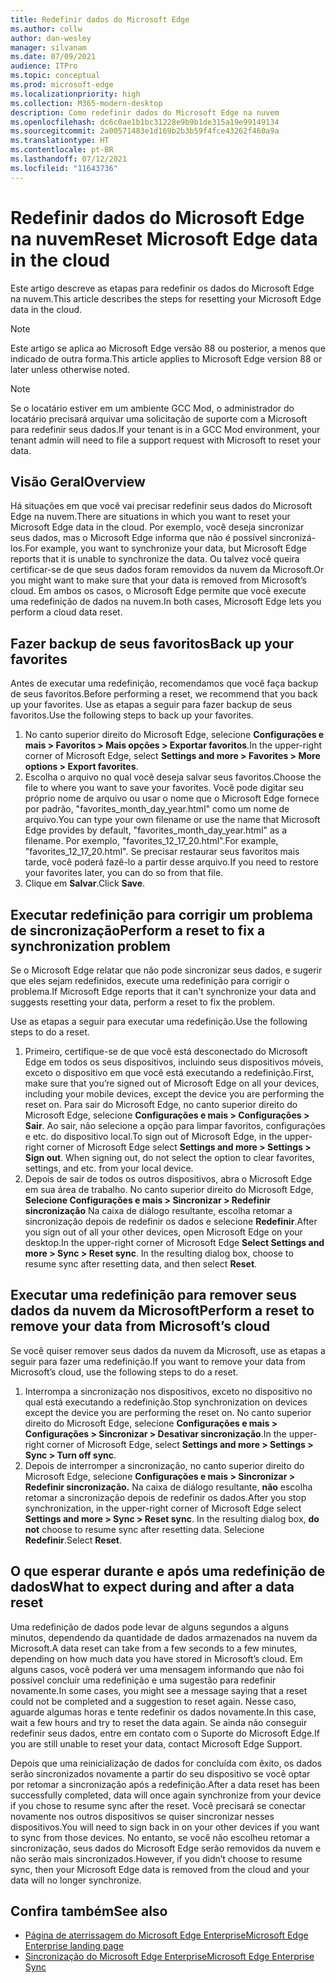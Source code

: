 ```yaml
---
title: Redefinir dados do Microsoft Edge
ms.author: collw
author: dan-wesley
manager: silvanam
ms.date: 07/09/2021
audience: ITPro
ms.topic: conceptual
ms.prod: microsoft-edge
ms.localizationpriority: high
ms.collection: M365-modern-desktop
description: Como redefinir dados do Microsoft Edge na nuvem
ms.openlocfilehash: dc6c0ae1b1bc31228e9b9b1de315a19e99149134
ms.sourcegitcommit: 2a00571483e1d169b2b3b59f4fce43262f460a9a
ms.translationtype: HT
ms.contentlocale: pt-BR
ms.lasthandoff: 07/12/2021
ms.locfileid: "11643736"
---
```

# <a name="reset-microsoft-edge-data-in-the-cloud"></a><span data-ttu-id="fe020-103">Redefinir dados do Microsoft Edge na nuvem</span><span class="sxs-lookup"><span data-stu-id="fe020-103">Reset Microsoft Edge data in the cloud</span></span>

<span data-ttu-id="fe020-104">Este artigo descreve as etapas para redefinir os dados do Microsoft Edge na nuvem.</span><span class="sxs-lookup"><span data-stu-id="fe020-104">This article describes the steps for resetting your Microsoft Edge data in the cloud.</span></span>

> [!NOTE]
> <span data-ttu-id="fe020-105">Este artigo se aplica ao Microsoft Edge versão 88 ou posterior, a menos que indicado de outra forma.</span><span class="sxs-lookup"><span data-stu-id="fe020-105">This article applies to Microsoft Edge version 88 or later unless otherwise noted.</span></span>

> [!NOTE]
> <span data-ttu-id="fe020-106">Se o locatário estiver em um ambiente GCC Mod, o administrador do locatário precisará arquivar uma solicitação de suporte com a Microsoft para redefinir seus dados.</span><span class="sxs-lookup"><span data-stu-id="fe020-106">If your tenant is in a GCC Mod environment, your tenant admin will need to file a support request with Microsoft to reset your data.</span></span>

## <a name="overview"></a><span data-ttu-id="fe020-107">Visão Geral</span><span class="sxs-lookup"><span data-stu-id="fe020-107">Overview</span></span>

<span data-ttu-id="fe020-108">Há situações em que você vai precisar redefinir seus dados do Microsoft Edge na nuvem.</span><span class="sxs-lookup"><span data-stu-id="fe020-108">There are situations in which you want to reset your Microsoft Edge data in the cloud.</span></span> <span data-ttu-id="fe020-109">Por exemplo, você deseja sincronizar seus dados, mas o Microsoft Edge informa que não é possível sincronizá-los.</span><span class="sxs-lookup"><span data-stu-id="fe020-109">For example,  you want to synchronize your data, but Microsoft Edge reports that it is unable to synchronize the data.</span></span> <span data-ttu-id="fe020-110">Ou talvez você queira certificar-se de que seus dados foram removidos da nuvem da Microsoft.</span><span class="sxs-lookup"><span data-stu-id="fe020-110">Or you might want to make sure that your data is removed from Microsoft’s cloud.</span></span> <span data-ttu-id="fe020-111">Em ambos os casos, o Microsoft Edge permite que você execute uma redefinição de dados na nuvem.</span><span class="sxs-lookup"><span data-stu-id="fe020-111">In both cases, Microsoft Edge lets you perform a cloud data reset.</span></span>

## <a name="back-up-your-favorites"></a><span data-ttu-id="fe020-112">Fazer backup de seus favoritos</span><span class="sxs-lookup"><span data-stu-id="fe020-112">Back up your favorites</span></span>

<span data-ttu-id="fe020-113">Antes de executar uma redefinição, recomendamos que você faça backup de seus favoritos.</span><span class="sxs-lookup"><span data-stu-id="fe020-113">Before performing a reset, we recommend that you back up your favorites.</span></span> <span data-ttu-id="fe020-114">Use as etapas a seguir para fazer backup de seus favoritos.</span><span class="sxs-lookup"><span data-stu-id="fe020-114">Use the following steps to back up your favorites.</span></span>

1. <span data-ttu-id="fe020-115">No canto superior direito do Microsoft Edge, selecione **Configurações e mais > Favoritos > Mais opções > Exportar favoritos**.</span><span class="sxs-lookup"><span data-stu-id="fe020-115">In the upper-right corner of Microsoft Edge, select **Settings and more > Favorites > More options > Export favorites**.</span></span>
2. <span data-ttu-id="fe020-116">Escolha o arquivo no qual você deseja salvar seus favoritos.</span><span class="sxs-lookup"><span data-stu-id="fe020-116">Choose the file to where you want to save your favorites.</span></span> <span data-ttu-id="fe020-117">Você pode digitar seu próprio nome de arquivo ou usar o nome que o Microsoft Edge fornece por padrão, "favorites_month_day_year.html" como um nome de arquivo.</span><span class="sxs-lookup"><span data-stu-id="fe020-117">You can type your own filename or use the name that Microsoft Edge provides by default,  "favorites_month_day_year.html" as a filename.</span></span> <span data-ttu-id="fe020-118">Por exemplo, "favorites_12_17_20.html".</span><span class="sxs-lookup"><span data-stu-id="fe020-118">For example, "favorites_12_17_20.html".</span></span> <span data-ttu-id="fe020-119">Se precisar restaurar seus favoritos mais tarde, você poderá fazê-lo a partir desse arquivo.</span><span class="sxs-lookup"><span data-stu-id="fe020-119">If you need to restore your favorites later, you can do so from that file.</span></span>
3. <span data-ttu-id="fe020-120">Clique em **Salvar**.</span><span class="sxs-lookup"><span data-stu-id="fe020-120">Click **Save**.</span></span>

## <a name="perform-a-reset-to-fix-a-synchronization-problem"></a><span data-ttu-id="fe020-121">Executar redefinição para corrigir um problema de sincronização</span><span class="sxs-lookup"><span data-stu-id="fe020-121">Perform a reset to fix a synchronization problem</span></span>

<span data-ttu-id="fe020-122">Se o Microsoft Edge relatar que não pode sincronizar seus dados, e sugerir que eles sejam redefinidos, execute uma redefinição para corrigir o problema.</span><span class="sxs-lookup"><span data-stu-id="fe020-122">If Microsoft Edge reports that it can't synchronize your data and suggests resetting your data, perform a reset to fix the problem.</span></span>

<span data-ttu-id="fe020-123">Use as etapas a seguir para executar uma redefinição.</span><span class="sxs-lookup"><span data-stu-id="fe020-123">Use the following steps to do a reset.</span></span>

1. <span data-ttu-id="fe020-124">Primeiro, certifique-se de que você está desconectado do Microsoft Edge em todos os seus dispositivos, incluindo seus dispositivos móveis, exceto o dispositivo em que você está executando a redefinição.</span><span class="sxs-lookup"><span data-stu-id="fe020-124">First, make sure that you’re signed out of Microsoft Edge on all your devices, including your mobile devices, except the device you are performing the reset on.</span></span> <span data-ttu-id="fe020-125">Para sair do Microsoft Edge, no canto superior direito do Microsoft Edge, selecione **Configurações e mais > Configurações > Sair**. Ao sair, não selecione a opção para limpar favoritos, configurações e etc. do dispositivo local.</span><span class="sxs-lookup"><span data-stu-id="fe020-125">To sign out of Microsoft Edge, in the upper-right corner of Microsoft Edge select **Settings and more > Settings > Sign out**. When signing out, do not select the option to clear favorites, settings, and etc. from your local device.</span></span>
2. <span data-ttu-id="fe020-126">Depois de sair de todos os outros dispositivos, abra o Microsoft Edge em sua área de trabalho. No canto superior direito do Microsoft Edge, **Selecione Configurações e mais > Sincronizar > Redefinir sincronização** Na caixa de diálogo resultante, escolha retomar a sincronização depois de redefinir os dados e selecione **Redefinir**.</span><span class="sxs-lookup"><span data-stu-id="fe020-126">After you sign out of all your other devices, open Microsoft Edge on your desktop.In the upper-right corner of Microsoft Edge **Select Settings and more > Sync > Reset sync**. In the resulting dialog box, choose to resume sync after resetting data, and then select **Reset**.</span></span>

## <a name="perform-a-reset-to-remove-your-data-from-microsofts-cloud"></a><span data-ttu-id="fe020-127">Executar uma redefinição para remover seus dados da nuvem da Microsoft</span><span class="sxs-lookup"><span data-stu-id="fe020-127">Perform a reset to remove your data from Microsoft’s cloud</span></span>

<span data-ttu-id="fe020-128">Se você quiser remover seus dados da nuvem da Microsoft, use as etapas a seguir para fazer uma redefinição.</span><span class="sxs-lookup"><span data-stu-id="fe020-128">If you want to remove your data from Microsoft’s cloud, use the following steps to do a reset.</span></span>

1. <span data-ttu-id="fe020-129">Interrompa a sincronização nos dispositivos, exceto no dispositivo no qual está executando a redefinição.</span><span class="sxs-lookup"><span data-stu-id="fe020-129">Stop synchronization on devices except the device you are performing the reset on.</span></span>  <span data-ttu-id="fe020-130">No canto superior direito do Microsoft Edge, selecione **Configurações e mais > Configurações > Sincronizar > Desativar sincronização**.</span><span class="sxs-lookup"><span data-stu-id="fe020-130">In the upper-right corner of Microsoft Edge, select **Settings and more > Settings > Sync > Turn off sync**.</span></span>  
2. <span data-ttu-id="fe020-131">Depois de interromper a sincronização, no canto superior direito do Microsoft Edge, selecione **Configurações e mais > Sincronizar > Redefinir sincronização.** Na caixa de diálogo resultante, **não** escolha retomar a sincronização depois de redefinir os dados.</span><span class="sxs-lookup"><span data-stu-id="fe020-131">After you stop synchronization, in the upper-right corner of Microsoft Edge select **Settings and more > Sync > Reset sync**. In the resulting dialog box, **do not** choose to resume sync after resetting data.</span></span> <span data-ttu-id="fe020-132">Selecione **Redefinir**.</span><span class="sxs-lookup"><span data-stu-id="fe020-132">Select **Reset**.</span></span>

## <a name="what-to-expect-during-and-after-a-data-reset"></a><span data-ttu-id="fe020-133">O que esperar durante e após uma redefinição de dados</span><span class="sxs-lookup"><span data-stu-id="fe020-133">What to expect during and after a data reset</span></span>

<span data-ttu-id="fe020-134">Uma redefinição de dados pode levar de alguns segundos a alguns minutos, dependendo da quantidade de dados armazenados na nuvem da Microsoft.</span><span class="sxs-lookup"><span data-stu-id="fe020-134">A data reset can take from a few seconds to a few minutes, depending on how much data you have stored in Microsoft’s cloud.</span></span> <span data-ttu-id="fe020-135">Em alguns casos, você poderá ver uma mensagem informando que não foi possível concluir uma redefinição e uma sugestão para redefinir novamente.</span><span class="sxs-lookup"><span data-stu-id="fe020-135">In some cases, you might see a message saying that a reset could not be completed and a suggestion to reset again.</span></span> <span data-ttu-id="fe020-136">Nesse caso, aguarde algumas horas e tente redefinir os dados novamente.</span><span class="sxs-lookup"><span data-stu-id="fe020-136">In this case, wait a few hours and try to reset the data again.</span></span> <span data-ttu-id="fe020-137">Se ainda não conseguir redefinir seus dados, entre em contato com o Suporte do Microsoft Edge.</span><span class="sxs-lookup"><span data-stu-id="fe020-137">If you are still unable to reset your data, contact Microsoft Edge Support.</span></span>

<span data-ttu-id="fe020-138">Depois que uma reinicialização de dados for concluída com êxito, os dados serão sincronizados novamente a partir do seu dispositivo se você optar por retomar a sincronização após a redefinição.</span><span class="sxs-lookup"><span data-stu-id="fe020-138">After a data reset has been successfully completed, data will once again synchronize from your device if you chose to resume sync after the reset.</span></span> <span data-ttu-id="fe020-139">Você precisará se conectar novamente nos outros dispositivos se quiser sincronizar nesses dispositivos.</span><span class="sxs-lookup"><span data-stu-id="fe020-139">You will need to sign back in on your other devices if you want to sync from those devices.</span></span> <span data-ttu-id="fe020-140">No entanto, se você não escolheu retomar a sincronização, seus dados do Microsoft Edge serão removidos da nuvem e não serão mais sincronizados.</span><span class="sxs-lookup"><span data-stu-id="fe020-140">However, if you didn’t choose to resume sync, then your Microsoft Edge data is removed from the cloud and your data will no longer synchronize.</span></span>

## <a name="see-also"></a><span data-ttu-id="fe020-141">Confira também</span><span class="sxs-lookup"><span data-stu-id="fe020-141">See also</span></span>

- [<span data-ttu-id="fe020-142">Página de aterrissagem do Microsoft Edge Enterprise</span><span class="sxs-lookup"><span data-stu-id="fe020-142">Microsoft Edge Enterprise landing page</span></span>](https://aka.ms/EdgeEnterprise)
- [<span data-ttu-id="fe020-143">Sincronização do Microsoft Edge Enterprise</span><span class="sxs-lookup"><span data-stu-id="fe020-143">Microsoft Edge Enterprise Sync</span></span>](microsoft-edge-enterprise-sync.md)